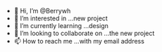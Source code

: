 - 👋 Hi, I’m @Berrywh
- 👀 I’m interested in ...new project 
- 🌱 I’m currently learning ...design 
- 💞️ I’m looking to collaborate on ...the new project 
- 📫 How to reach me ...with my email address 

<!---
Berrywh/Berrywh is a ✨ special ✨ repository because its `README.md` (this file) appears on your GitHub profile.
You can click the Preview link to take a look at your changes.
--->
